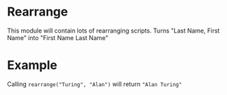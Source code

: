 Rearrange
=========

This module will contain lots of rearranging scripts.
Turns "Last Name, First Name" into "First Name Last Name"

# Example
Calling `rearrange("Turing", "Alan")` will return `"Alan Turing"`